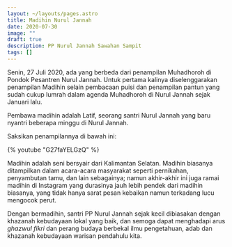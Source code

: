 ```yaml
---
layout: ~/layouts/pages.astro
title: Madihin Nurul Jannah
date: 2020-07-30
image: ""
draft: true
description: PP Nurul Jannah Sawahan Sampit
tags: []
---
```


Senin, 27 Juli 2020, ada yang berbeda dari penampilan Muhadhoroh di Pondok Pesantren Nurul Jannah. Untuk pertama kalinya diselenggarakan penampilan Madihin selain pembacaan puisi dan penampilan pantun yang sudah cukup lumrah dalam agenda Muhadhoroh di Nurul Jannah sejak Januari lalu.

Pembawa madihin adalah Latif, seorang santri Nurul Jannah yang baru nyantri beberapa minggu di Nurul Jannah.

Saksikan penampilannya di bawah ini:

{% youtube "G27faYELGzQ" %}

Madihin adalah seni bersyair dari Kalimantan Selatan. Madihin biasanya ditampilkan dalam acara-acara masyarakat seperti pernikahan, penyambutan tamu, dan lain sebagainya; namun akhir-akhir ini juga ramai madihin di Instagram yang durasinya jauh lebih pendek dari madihin biasanya, yang tidak hanya sarat pesan kebaikan namun terkadang lucu mengocok perut.

Dengan bermadihin, santri PP Nurul Jannah sejak kecil dibiasakan dengan khazanah kebudayaan lokal yang baik, dan semoga dapat menghadapi arus _ghazwul fikri_ dan perang budaya berbekal ilmu pengetahuan, adab dan khazanah kebudayaan warisan pendahulu kita.
